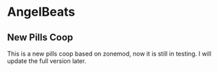 # AngelBeats
 
## New Pills Coop
 This is a new pills coop based on zonemod, now it is still in testing.
 I will update the full version later.
